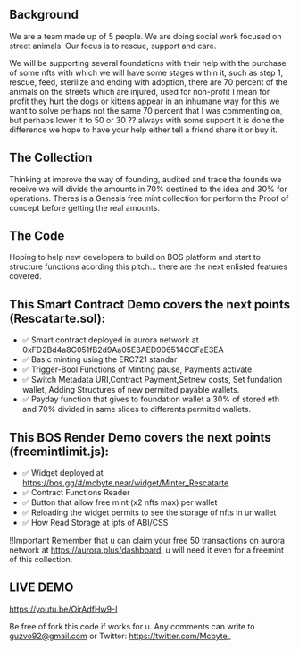 ## Background

We are a team made up of 5 people. We are doing social work focused on street animals. Our focus is to rescue, support and care.

We will be supporting several foundations with their help with the purchase of some nfts with which we will have some stages within it, such as step 1, rescue, feed, sterilize and ending with adoption, there are 70 percent of the animals on the streets which are injured, used for non-profit I mean for profit they hurt the dogs or kittens appear in an inhumane way for this we want to solve perhaps not the same 70 percent that I was commenting on, but perhaps lower it to 50 or 30 ⁇ always with some support it is done the difference we hope to have your help either tell a friend share it or buy it.

## The Collection
Thinking at improve the way of founding, audited and trace the founds we receive we will divide the amounts in 70% destined to the idea and 30% for operations. Theres is a Genesis free mint collection for perform the Proof of concept before getting the real amounts.

## The Code
Hoping to help new developers to build on BOS platform and start to structure functions acording this pitch... there are the next enlisted features covered.

## This Smart Contract Demo covers the next points (Rescatarte.sol):
- ✅ Smart contract deployed in aurora network at 0xFD2Bd4a8C051fB2d9Aa05E3AED906514CCFaE3EA
- ✅ Basic minting using the ERC721 standar
- ✅ Trigger-Bool Functions of Minting pause, Payments activate. 
- ✅ Switch Metadata URI,Contract Payment,Setnew costs, Set fundation wallet, Adding Structures of new permited payable wallets.
- ✅ Payday function that gives to foundation wallet a 30% of stored eth and 70% divided in same slices to differents permited wallets.

## This BOS Render Demo covers the next points (freemintlimit.js):
- ✅ Widget deployed at https://bos.gg/#/mcbyte.near/widget/Minter_Rescatarte
- ✅ Contract Functions Reader
- ✅ Button that allow free mint (x2 nfts max) per wallet
- ✅ Reloading the widget permits to see the storage of nfts in ur wallet
- ✅ How Read Storage at ipfs of ABI/CSS

!!Important
Remember that u can claim your free 50 transactions on aurora network at https://aurora.plus/dashboard, u will need it even for a freemint of this collection.

## LIVE DEMO
https://youtu.be/OirAdfHw9-I

Be free of fork this code if works for u.
Any comments can write to guzvo92@gmail.com or Twitter: https://twitter.com/Mcbyte_

